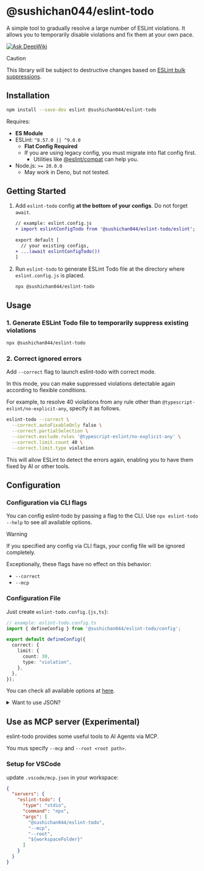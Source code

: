 # @sushichan044/eslint-todo

A simple tool to gradually resolve a large number of ESLint violations.
It allows you to temporarily disable violations and fix them at your own pace.

[![Ask DeepWiki](https://deepwiki.com/badge.svg)](https://deepwiki.com/sushichan044/eslint-todo)

> [!CAUTION]
> This library will be subject to destructive changes based on [ESLint bulk suppressions](https://eslint.org/blog/2025/04/introducing-bulk-suppressions/#getting-started).

## Installation

```bash
npm install --save-dev eslint @sushichan044/eslint-todo
```

Requires:

- **ES Module**
- ESLint: `^8.57.0 || ^9.0.0`
  - **Flat Config Required**
  - If you are using legacy config, you must migrate into flat config first.
    - Utilities like [@eslint/compat](https://github.com/eslint/rewrite/tree/main/packages/compat) can help you.
- Node.js: `>= 20.0.0`
  - May work in Deno, but not tested.

## Getting Started

1. Add `eslint-todo` config **at the bottom of your configs**. Do not forget `await`.

    ``` diff
    // example: eslint.config.js
    + import eslintConfigTodo from '@sushichan044/eslint-todo/eslint';

    export default [
      // your existing configs,
    + ...(await eslintConfigTodo())
    ]
    ```

2. Run `eslint-todo` to generate ESLint Todo file at the directory where `eslint.config.js` is placed.

    ```bash
    npx @sushichan044/eslint-todo
    ```

## Usage

### 1. Generate ESLint Todo file to temporarily suppress existing violations

```bash
npx @sushichan044/eslint-todo
```

### 2. Correct ignored errors

Add `--correct` flag to launch eslint-todo with correct mode.

In this mode, you can make suppressed violations detectable again according to flexible conditions.

For example, to resolve 40 violations from any rule other than `@typescript-eslint/no-explicit-any`, specify it as follows.

```bash
eslint-todo --correct \
  --correct.autoFixableOnly false \
  --correct.partialSelection \
  --correct.exclude.rules '@typescript-eslint/no-explicit-any' \
  --correct.limit.count 40 \
  --correct.limit.type violation
```

This will allow ESLint to detect the errors again, enabling you to have them fixed by AI or other tools.

## Configuration

### Configuration via CLI flags

You can config eslint-todo by passing a flag to the CLI.
Use `npx eslint-todo --help` to see all available options.

> [!WARNING]
> If you specified any config via CLI flags, your config file will be ignored completely.
>
> Exceptionally, these flags have no effect on this behavior:
>
> - `--correct`
> - `--mcp`

### Configuration File

Just create `eslint-todo.config.{js,ts}`:

```typescript
// example: eslint-todo.config.ts
import { defineConfig } from '@sushichan044/eslint-todo/config';

export default defineConfig({
  correct: {
    limit: {
      count: 30,
      type: "violation",
    },
  },
});
```

You can check all available options at [here](./src/config/config.ts).

<details>
<summary>Want to use JSON?</summary>

Sure!

```json
{
  "$schema": "node_modules/@sushichan044/eslint-todo/config-schema.json",
  "correct": {
    "limit": {
      "count": 30,
      "type": "violation"
    }
  }
}
```

</details>

## Use as MCP server (Experimental)

eslint-todo provides some useful tools to AI Agents via MCP.

You mus specify `--mcp` and `--root <root path>`.

### Setup for VSCode

update `.vscode/mcp.json` in your workspace:

```json
{
  "servers": {
    "eslint-todo": {
      "type": "stdio",
      "command": "npx",
      "args": [
        "@sushichan044/eslint-todo",
        "--mcp",
        "--root",
        "${workspaceFolder}"
      ]
    }
  }
}
```
